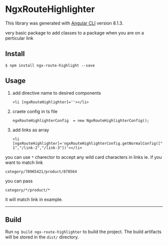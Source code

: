 # NgxRouteHighlighter

This library was generated with [Angular CLI](https://github.com/angular/angular-cli) version 8.1.3.

very basic package to add classes to a package when you are on a perticular link

## Install
  ```shell
  $ npm install ngx-route-highlight --save
  ```
## Usage
  1. add directive name to desired components   
      ```
      <li [ngxRouteHighlighter]=''></li>
      ```
  2. craete config in ts file
      ```
      ngxRouteHighlighterConfig  = new NgxRouteHighlighterConfig();
      ```
  3. add links as array
      ```
      <li [ngxRouteHighlighter]='ngxRouteHighlighterConfig.getNormalConfig(["/link-1","/link-2","/link-3"])'></li>
      ```

you can use `*` charector to accept any wild card characters in links
ie.
if you want to match link  
```
category/78965421/product/878564
```
you can pass
```
category/*/product/*
```

it will match link in example.

---

## Build

Run `ng build ngx-route-highlighter` to build the project. The build artifacts will be stored in the `dist/` directory.

